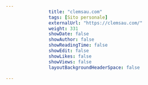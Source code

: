 ```yaml
---
                title: "clemsau.com"
                tags: [Sito personale]
                externalUrl: "https://clemsau.com/"
                weight: 331
                showDate: false
                showAuthor: false
                showReadingTime: false
                showEdit: false
                showLikes: false
                showViews: false
                layoutBackgroundHeaderSpace: false
                
---
```


